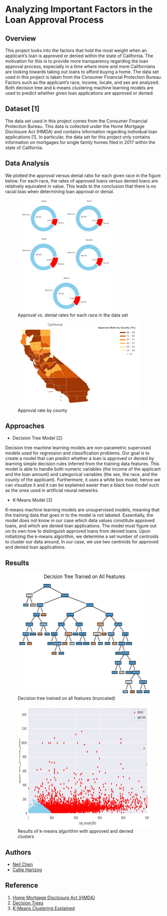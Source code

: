# Analyzing Important Factors in the Loan Approval Process


## Overview

This project looks into the factors that hold the most weight when an applicant’s loan is approved or denied within
the state of California. The motivation for this is to provide more transparency regarding the loan approval process, especially in
a time where more and more Californians are looking towards taking out loans to afford buying a home. The data set used in
this project is taken from the Consumer Financial Protection Bureau. Factors such as the applicant’s race, income, locale,
and sex are analyzed. Both decision tree and k-means clustering machine learning models are used to predict whether given loan
applications are approved or denied.

## Dataset [1]

The data set used in this project comes from the Consumer
Financial Protection Bureau. This data is collected under the
Home Mortgage Disclosure Act (HMDA) and contains information
regarding individual loan applications [1]. In particular,
the data set for this project only contains information on
mortgages for single family homes filed in 2017 within the
state of California.

## Data Analysis

We plotted the approval versus denial ratio for
each given race in the figure below. For each race, the rates of
approved loans versus denied loans are relatively equivalent
in value. This leads to the conclusion that there is no racial
bias when determining loan approval or denial.

<figure>
  <img src="https://github.com/neilchen1998/loan-approval-analysis/blob/main/graphs/approval-vs-denial-rate-by-race.png" alt="my alt text" width="300" height="360"/>
  <figcaption align="bottom">Approval vs. denial rates for each race in the data set</figcaption>
</figure>

<figure>
  <img src="https://github.com/neilchen1998/loan-approval-analysis/blob/main/graphs/approval-rate-by-county.png" alt="my alt text" width="390" height="270"/>
  <figcaption align="bottom">Approval rate by county</figcaption>
</figure>

## Approaches

* Decision Tree Model [2]

Decision tree machine learning models are non-parametric
supervised models used for regression and classification problems.
Our goal is to create a model that can predict whether a
loan is approved or denied by learning simple decision rules
inferred from the training data features. This model is able
to handle both numeric variables (the income of the applicant
and the loan amount) and categorical variables (the sex, the
race, and the county of the applicant). Furthermore, it uses
a white box model, hence we can visualize it and it can be
explained easier than a black box model such as the ones used
in artificial neural networks.

* K-Means Model [3]

K-means machine learning models are unsupervised models,
meaning that the training data that goes in to the model is
not labeled. Essentially, the model does not know in our case
which data values constitute approved loans, and which are
denied loan applications. The model must figure out on its
own how to distinguish approved loans from denied loans.
Upon initializing the k-means algorithm, we determine a set
number of centroids to cluster our data around, In our case, we
use two centroids for approved and denied loan applications.

## Results

<figure>
  <img src="https://github.com/neilchen1998/loan-approval-analysis/blob/main/graphs/loan-applicantion-decision-tree-truncated.png" alt="my alt text" width="500" height="390"/>
  <figcaption align="bottom">Decision tree trained on all features (truncated)</figcaption>
</figure>

<figure>
  <img src="https://github.com/neilchen1998/loan-approval-analysis/blob/main/graphs/k-means_clusters.png" alt="my alt text" width="500" height="390"/>
  <figcaption align="bottom">Results of k-means algorithm with approved and denied clusters</figcaption>
</figure>

## Authors

* [Neil Chen](pychen@ucsd.edu)
* [Callie Hartzog](chartzog@ucsd.edu)

## Reference

1. [Home Mortgage Disclosure Act (HMDA)](https://www.consumerfinance.gov/data-research/hmda/historic-data/)
2. [Decision Trees](https://scikit-learn.org/stable/modules/tree.html)
3. [K-Means Clustering Explained](https://neptune.ai/blog/k-means-clustering)

